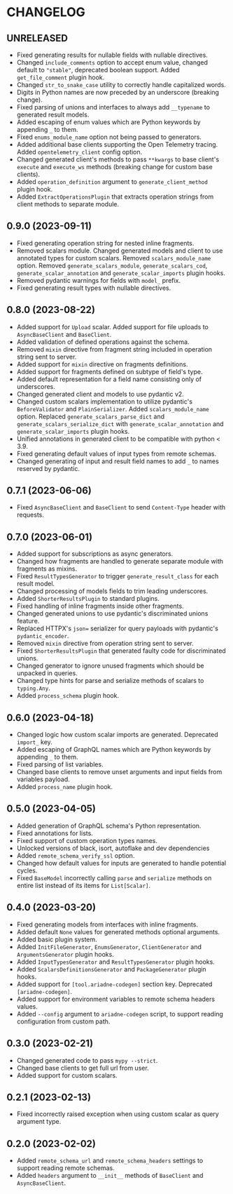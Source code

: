 # CHANGELOG

## UNRELEASED

- Fixed generating results for nullable fields with nullable directives.
- Changed `include_comments` option to accept enum value, changed default to `"stable"`, deprecated boolean support. Added `get_file_comment` plugin hook.
- Changed `str_to_snake_case` utility to correctly handle capitalized words.
- Digits in Python names are now preceded by an underscore (breaking change).
- Fixed parsing of unions and interfaces to always add `__typename` to generated result models.
- Added escaping of enum values which are Python keywords by appending `_` to them.
- Fixed `enums_module_name` option not being passed to generators.
- Added additional base clients supporting the Open Telemetry tracing. Added `opentelemetry_client` config option.
- Changed generated client's methods to pass `**kwargs` to base client's `execute` and `execute_ws` methods (breaking change for custom base clients).
- Added `operation_definition` argument to `generate_client_method` plugin hook.
- Added `ExtractOperationsPlugin` that extracts operation strings from client methods to separate module.


## 0.9.0 (2023-09-11)

- Fixed generating operation string for nested inline fragments.
- Removed scalars module. Changed generated models and client to use annotated types for custom scalars. Removed `scalars_module_name` option. Removed `generate_scalars_module`, `generate_scalars_cod`, `generate_scalar_annotation` and `generate_scalar_imports` plugin hooks.
- Removed pydantic warnings for fields with `model_` prefix.
- Fixed generating result types with nullable directives.


## 0.8.0 (2023-08-22)

- Added support for `Upload` scalar. Added support for file uploads to `AsyncBaseClient` and `BaseClient`.
- Added validation of defined operations against the schema.
- Removed `mixin` directive from fragment string included in operation string sent to server.
- Added support for `mixin` directive on fragments definitions.
- Added support for fragments defined on subtype of field's type.
- Added default representation for a field name consisting only of underscores.
- Changed generated client and models to use pydantic v2.
- Changed custom scalars implementation to utilize pydantic's `BeforeValidator` and `PlainSerializer`. Added `scalars_module_name` option. Replaced `generate_scalars_parse_dict` and `generate_scalars_serialize_dict` with `generate_scalar_annotation` and `generate_scalar_imports` plugin hooks.
- Unified annotations in generated client to be compatible with python < 3.9.
- Fixed generating default values of input types from remote schemas.
- Changed generating of input and result field names to add `_` to names reserved by pydantic.


## 0.7.1 (2023-06-06)

- Fixed `AsyncBaseClient` and `BaseClient` to send `Content-Type` header with requests.


## 0.7.0 (2023-06-01)

- Added support for subscriptions as async generators.
- Changed how fragments are handled to generate separate module with fragments as mixins.
- Fixed `ResultTypesGenerator` to trigger `generate_result_class` for each result model.
- Changed processing of models fields to trim leading underscores.
- Added `ShorterResultsPlugin` to standard plugins.
- Fixed handling of inline fragments inside other fragments.
- Changed generated unions to use pydantic's discriminated unions feature.
- Replaced HTTPX's `json=` serializer for query payloads with pydantic's `pydantic_encoder`.
- Removed `mixin` directive from operation string sent to server.
- Fixed `ShorterResultsPlugin` that generated faulty code for discriminated unions.
- Changed generator to ignore unused fragments which should be unpacked in queries.
- Changed type hints for parse and serialize methods of scalars to `typing.Any`.
- Added `process_schema` plugin hook.


## 0.6.0 (2023-04-18)

- Changed logic how custom scalar imports are generated. Deprecated `import_` key.
- Added escaping of GraphQL names which are Python keywords by appending `_` to them.
- Fixed parsing of list variables.
- Changed base clients to remove unset arguments and input fields from variables payload.
- Added `process_name` plugin hook.


## 0.5.0 (2023-04-05)

- Added generation of GraphQL schema's Python representation.
- Fixed annotations for lists.
- Fixed support of custom operation types names.
- Unlocked versions of black, isort, autoflake and dev dependencies
- Added `remote_schema_verify_ssl` option.
- Changed how default values for inputs are generated to handle potential cycles.
- Fixed `BaseModel` incorrectly calling `parse` and `serialize` methods on entire list instead of its items for `List[Scalar]`.


## 0.4.0 (2023-03-20)

- Fixed generating models from interfaces with inline fragments.
- Added default `None` values for generated methods optional arguments.
- Added basic plugin system.
- Added `InitFileGenerator`, `EnumsGenerator`, `ClientGenerator` and `ArgumentsGenerator` plugin hooks.
- Added `InputTypesGenerator` and `ResultTypesGenerator` plugin hooks.
- Added `ScalarsDefinitionsGenerator` and `PackageGenerator` plugin hooks.
- Added support for `[tool.ariadne-codegen]` section key. Deprecated `[ariadne-codegen]`.
- Added support for environment variables to remote schema headers values.
- Added `--config` argument to `ariadne-codegen` script, to support reading configuration from custom path.


## 0.3.0 (2023-02-21)

- Changed generated code to pass `mypy --strict`.
- Changed base clients to get full url from user.
- Added support for custom scalars.


## 0.2.1 (2023-02-13)

- Fixed incorrectly raised exception when using custom scalar as query argument type.


## 0.2.0 (2023-02-02)

- Added `remote_schema_url` and `remote_schema_headers` settings to support reading remote schemas.
- Added `headers` argument to `__init__` methods of `BaseClient` and `AsyncBaseClient`.
